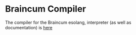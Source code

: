# Braincum Compiler

The compiler for the Braincum esolang, interpreter (as well as documentation) is [here](https://github.com/qexat/braincum)